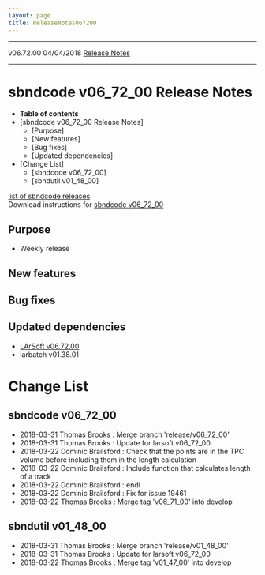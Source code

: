 ```yaml
---
layout: page
title: ReleaseNotes067200
---
```


  ----------- ------------ -- -- ------------------------------------------------------
  v06.72.00   04/04/2018         [Release Notes](ReleaseNotes067200.html)
  ----------- ------------ -- -- ------------------------------------------------------



sbndcode v06\_72\_00 Release Notes
======================================================================================

-   **Table of contents**
-   [sbndcode v06\_72\_00 Release
    Notes]
    -   [Purpose]
    -   [New features]
    -   [Bug fixes]
    -   [Updated dependencies]
-   [Change List]
    -   [sbndcode v06\_72\_00]
    -   [sbndutil v01\_48\_00]

[list of sbndcode
releases](List_of_SBND_code_releases.html)\
Download instructions for [sbndcode
v06\_72\_00](http://scisoft.fnal.gov/scisoft/bundles/sbnd/v06_72_00/sbndcode-v06_72_00.html)



Purpose
----------------------------------

-   Weekly release



New features
--------------------------------------------



Bug fixes
--------------------------------------



Updated dependencies
------------------------------------------------------------

-   [LArSoft
    v06.72.00](https://cdcvs.fnal.gov/redmine/projects/larsoft/wiki/ReleaseNotes067200)
-   larbatch v01.38.01



Change List
==========================================



sbndcode v06\_72\_00
----------------------------------------------------------

-   2018-03-31 Thomas Brooks : Merge branch \'release/v06\_72\_00\'
-   2018-03-31 Thomas Brooks : Update for larsoft v06\_72\_00
-   2018-03-22 Dominic Brailsford : Check that the points are in the TPC
    volume before including them in the length calculation
-   2018-03-22 Dominic Brailsford : Include function that calculates
    length of a track
-   2018-03-22 Dominic Brailsford : endl
-   2018-03-22 Dominic Brailsford : Fix for issue 19461
-   2018-03-22 Thomas Brooks : Merge tag \'v06\_71\_00\' into develop



sbndutil v01\_48\_00
----------------------------------------------------------

-   2018-03-31 Thomas Brooks : Merge branch \'release/v01\_48\_00\'
-   2018-03-31 Thomas Brooks : Update for larsoft v06\_72\_00
-   2018-03-22 Thomas Brooks : Merge tag \'v01\_47\_00\' into develop
